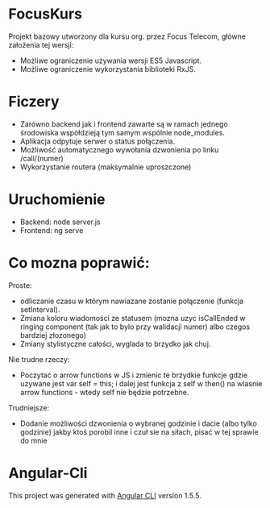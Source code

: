 # FocusKurs
Projekt bazowy utworzony dla kursu org. przez Focus Telecom, główne założenia tej wersji:

* Możliwe ograniczenie używania wersji ES5 Javascript.
* Możliwe ograniczenie wykorzystania biblioteki RxJS.

# Ficzery
* Zarówno backend jak i frontend zawarte są w ramach jednego środowiska współdzieją tym samym wspólnie node_modules.
* Aplikacja odpytuje serwer o status połączenia.
* Możliwość automatycznego wywołania dzwonienia po linku /call/(numer)
* Wykorzystanie routera (maksymalnie uproszczone)

# Uruchomienie
* Backend: node server.js
* Frontend: ng serve

# Co mozna poprawić:
Proste:

* odliczanie czasu w którym nawiazane zostanie połączenie (funkcja setInterval).
* Zmiana koloru wiadomości ze statusem (mozna uzyc isCallEnded w ringing component (tak jak to bylo przy walidacji numer) albo czegos bardziej złozonego)
* Zmiany stylistyczne całości, wyglada to brzydko jak chuj.

Nie trudne rzeczy:

* Poczytać o arrow functions w JS i zmienic te brzydkie funkcje gdzie uzywane jest var self = this; i dalej jest funkcja z self w then()  na wlasnie arrow functions - wtedy self nie będzie potrzebne.

Trudniejsze:

* Dodanie możliwości dzwonienia o wybranej godzinie i dacie (albo tylko godzinie) jakby ktoś porobil inne i czuł sie na siłach, pisać w tej sprawie do mnie


# Angular-Cli
This project was generated with [Angular CLI](https://github.com/angular/angular-cli) version 1.5.5.
